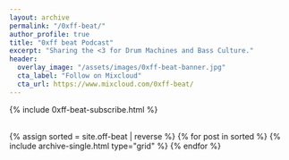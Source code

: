 ```yaml
---
layout: archive
permalink: "/0xff-beat/"
author_profile: true
title: "0xff beat Podcast"
excerpt: "Sharing the <3 for Drum Machines and Bass Culture."
header:
  overlay_image: "/assets/images/0xff-beat-banner.jpg"
  cta_label: "Follow on Mixcloud"
  cta_url: https://www.mixcloud.com/0xff-beat/
---
```


{% include 0xff-beat-subscribe.html %}

<br>

<div class="grid__wrapper">
  {% assign sorted = site.off-beat | reverse %}
  {% for post in sorted %}
    {% include archive-single.html type="grid" %}
  {% endfor %}
</div>
